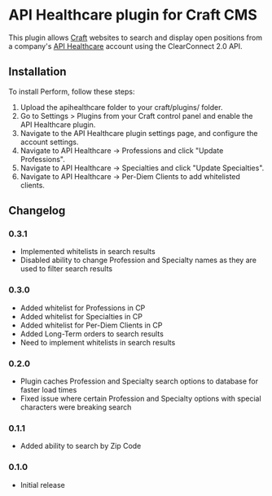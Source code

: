 # API Healthcare plugin for Craft CMS

This plugin allows [Craft](http://buildwithcraft.com) websites to search and display open positions from a company's [API Healthcare](http://www.apihealthcare.com/) account using the ClearConnect 2.0 API.


## Installation

To install Perform, follow these steps:

1.  Upload the apihealthcare folder to your craft/plugins/ folder.
2.  Go to Settings > Plugins from your Craft control panel and enable the API Healthcare plugin.
3.  Navigate to the API Healthcare plugin settings page, and configure the account settings.
4.  Navigate to API Healthcare -> Professions and click "Update Professions".
5.  Navigate to API Healthcare -> Specialties and click "Update Specialties".
6.  Navigate to API Healthcare -> Per-Diem Clients to add whitelisted clients.

## Changelog

### 0.3.1

* Implemented whitelists in search results
* Disabled ability to change Profession and Specialty names as they are used to filter search results

### 0.3.0

* Added whitelist for Professions in CP
* Added whitelist for Specialties in CP
* Added whitelist for Per-Diem Clients in CP
* Added Long-Term orders to search results
* Need to implement whitelists in search results

### 0.2.0

* Plugin caches Profession and Specialty search options to database for faster load times
* Fixed issue where certain Profession and Specialty options with special characters were breaking search

### 0.1.1

* Added ability to search by Zip Code

### 0.1.0

* Initial release
